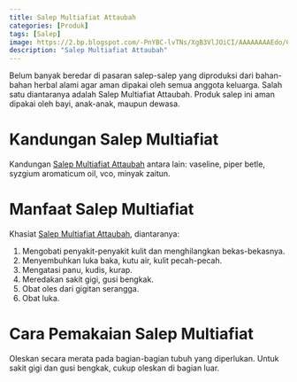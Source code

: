```yaml
---
title: Salep Multiafiat Attaubah
categories: [Produk]
tags: [Salep]
image: https://2.bp.blogspot.com/-PnYBC-lvTNs/XgB3VlJOiCI/AAAAAAAAEdo/CeEgB3ufGZkEOEAusjdWqbqHVLp8Di3uwCKgBGAsYHg/s1600/salep-multiafiat.png
description: "Salep Multiafiat Attaubah"
---
```


<div class="paraph">Belum banyak beredar di pasaran salep-salep yang diproduksi dari bahan-bahan herbal alami agar aman dipakai oleh semua anggota keluarga. Salah satu diantaranya adalah Salep Multiafiat Attaubah. Produk salep ini aman dipakai oleh bayi, anak-anak, maupun dewasa.</div>

<h1>Kandungan Salep Multiafiat</h1>

<div class="paraph">Kandungan <a  class="mhoapp red" href="/posts/salep-multiafiat-7b2" title="Salep Multiafiat Attaubah">Salep Multiafiat Attaubah</a> antara lain: vaseline, piper betle, syzgium aromaticum oil, vco, minyak zaitun.</div>

<h1>Manfaat Salep Multiafiat</h1>

<div class="paraph">Khasiat <a  class="mhoapp red" href="/posts/salep-multiafiat-7b2" title="Salep Multiafiat Attaubah">Salep Multiafiat Attaubah</a>, diantaranya:</div>

<ol>
    <li>Mengobati penyakit-penyakit kulit dan menghilangkan bekas-bekasnya.</li>
    <li>Menyembuhkan luka baka, kutu air, kulit pecah-pecah.</li>
    <li>Mengatasi panu, kudis, kurap.</li>
    <li>Meredakan sakit gigi, gusi bengkak.</li>
    <li>Obat oles dari gigitan serangga.</li>
    <li>Obat luka.</li>
</ol>

<h1>Cara Pemakaian Salep Multiafiat</h1>

<div class="paraph">Oleskan secara merata pada bagian-bagian tubuh yang diperlukan. Untuk sakit gigi dan gusi bengkak, cukup oleskan di bagian luar.</div>